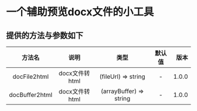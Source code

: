 # 一个辅助预览docx文件的小工具

## 提供的方法与参数如下

|     方法名      |      说明      |           类型          |  默认值 |  版本   |
|:-------------:|:----------:|:---------------------:|:-------:|-------:|
|  docFile2html  | docx文件转html | (fileUrl) => string     |    -    |  1.0.0  |
| docBuffer2html | docx文件转html | (arrayBuffer) => string |    -    |  1.0.0  |
